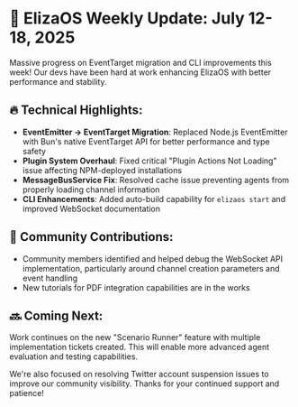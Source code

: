 # 🚀 ElizaOS Weekly Update: July 12-18, 2025

Massive progress on EventTarget migration and CLI improvements this week! Our devs have been hard at work enhancing ElizaOS with better performance and stability.

## 🔥 Technical Highlights:
* **EventEmitter → EventTarget Migration**: Replaced Node.js EventEmitter with Bun's native EventTarget API for better performance and type safety
* **Plugin System Overhaul**: Fixed critical "Plugin Actions Not Loading" issue affecting NPM-deployed installations 
* **MessageBusService Fix**: Resolved cache issue preventing agents from properly loading channel information
* **CLI Enhancements**: Added auto-build capability for `elizaos start` and improved WebSocket documentation

## 💪 Community Contributions:
* Community members identified and helped debug the WebSocket API implementation, particularly around channel creation parameters and event handling
* New tutorials for PDF integration capabilities are in the works

## 🔜 Coming Next:
Work continues on the new "Scenario Runner" feature with multiple implementation tickets created. This will enable more advanced agent evaluation and testing capabilities.

We're also focused on resolving Twitter account suspension issues to improve our community visibility. Thanks for your continued support and patience!